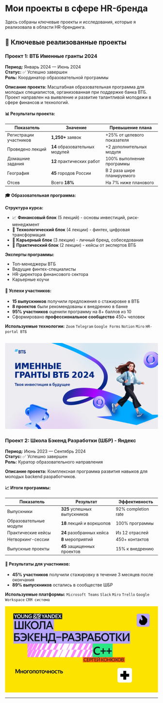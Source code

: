 # Мои проекты в сфере HR-бренда

Здесь собраны ключевые проекты и исследования, которые я реализовала в области HR-брендинга.

## 🎯 Ключевые реализованные проекты

### Проект 1: ВТБ Именные гранты 2024

**Период:** Январь 2024 — Июнь 2024  
**Статус:** ✅ Успешно завершен  
**Роль:** Координатор образовательной программы

**Описание проекта:**
Масштабная образовательная программа для молодых специалистов, организованная при поддержке банка ВТБ. Проект направлен на выявление и развитие талантливой молодежи в сфере финансов и технологий.

#### 📊 Результаты проекта:

| Показатель | Значение | Превышение плана |
|------------|----------|------------------|
| Регистрации участников | **1,250+** заявок | +25% от целевого показателя |
| Проведено лекций | **14** образовательных модулей | +2 дополнительных модуля |
| Домашние задания | **12** практических работ | 100% выполнение программы |
| География | **45** городов России | В 2 раза шире планируемого |
| Отсев | Всего **18%** | На 7% ниже планового |

#### 🎓 Образовательная программа:

**Структура курса:**
- 📈 **Финансовый блок** (5 лекций) - основы инвестиций, риск-менеджмент
- 🚀 **Технологический блок** (4 лекции) - финтех, цифровая трансформация  
- 💼 **Карьерный блок** (3 лекции) - личный бренд, собеседования
- 🎯 **Практический блок** (2 лекции) - кейсы от экспертов ВТБ

**Эксперты программы:**
- Топ-менеджеры ВТБ
- Ведущие финтех-специалисты
- HR-директора финансового сектора
- Карьерные коучи

#### 🌟 Успехи участников:

- **15 выпускников** получили предложения о стажировке в ВТБ
- **8 проектов** были рекомендованы к внедрению в банке
- **95% участников** оценили программу на 8+ баллов из 10
- Сформировано **профессиональное сообщество** 450+ человек

**Используемые технологии:** `Zoom` `Telegram` `Google Forms` `Notion` `Miro` `HR-portal ВТБ`

![Программа](images/2024-10-04_670009ab6514e__19201080.png)
---

### Проект 2: Школа Бэкенд Разработки (ШБР) - Яндекс 

**Период:** Июнь 2023 — Сентябрь 2024  
**Статус:** ✅ Успешно завершен  
**Роль:** Куратор образовательного направления

**Описание проекта:**
Комплексная программа развития навыков для молодых backend разработчиков.

#### 📈 Итоги программы:
 Показатель | Результат | Эффективность |
|------------|-----------|---------------|
| Выпускники | **325** успешных выпускников | 92% completion rate |
| Образовательные модули | **18** лекций и воркшопов | 100% программы |
| Практические кейсы | **24** разобранных кейса | Из 12 отраслей |
| Нетворкинг-сессии | **8** мероприятий | 450+ контактов |
| Выпускные проекты | **45** защищенных проектов | 15% к внедрению |

#### 💼 Результаты для участников:

- **45% участников** получили стажировку в течение 3 месяцев после окончания
- **89% выпускников** остались в сообществе ШБР

**Используемые платформы:** `Microsoft Teams` `Slack` `Miro` `Trello` `Google Workspace` `CRM система`

![Программа](images/maxresdefault.jpg)

---